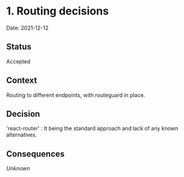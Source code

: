 # 1. Routing decisions

Date: 2021-12-12

## Status

Accepted

## Context

Routing to different endpoints, with routeguard in place.

## Decision

'react-router' : It being the standard approach and lack of any known alternatives.

## Consequences

_Unknown_
